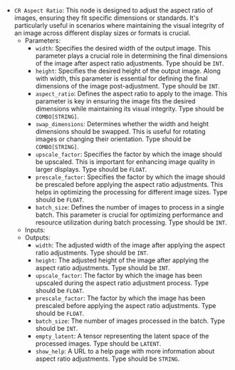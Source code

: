 - `CR Aspect Ratio`: This node is designed to adjust the aspect ratio of images, ensuring they fit specific dimensions or standards. It's particularly useful in scenarios where maintaining the visual integrity of an image across different display sizes or formats is crucial.
    - Parameters:
        - `width`: Specifies the desired width of the output image. This parameter plays a crucial role in determining the final dimensions of the image after aspect ratio adjustments. Type should be `INT`.
        - `height`: Specifies the desired height of the output image. Along with width, this parameter is essential for defining the final dimensions of the image post-adjustment. Type should be `INT`.
        - `aspect_ratio`: Defines the aspect ratio to apply to the image. This parameter is key in ensuring the image fits the desired dimensions while maintaining its visual integrity. Type should be `COMBO[STRING]`.
        - `swap_dimensions`: Determines whether the width and height dimensions should be swapped. This is useful for rotating images or changing their orientation. Type should be `COMBO[STRING]`.
        - `upscale_factor`: Specifies the factor by which the image should be upscaled. This is important for enhancing image quality in larger displays. Type should be `FLOAT`.
        - `prescale_factor`: Specifies the factor by which the image should be prescaled before applying the aspect ratio adjustments. This helps in optimizing the processing for different image sizes. Type should be `FLOAT`.
        - `batch_size`: Defines the number of images to process in a single batch. This parameter is crucial for optimizing performance and resource utilization during batch processing. Type should be `INT`.
    - Inputs:
    - Outputs:
        - `width`: The adjusted width of the image after applying the aspect ratio adjustments. Type should be `INT`.
        - `height`: The adjusted height of the image after applying the aspect ratio adjustments. Type should be `INT`.
        - `upscale_factor`: The factor by which the image has been upscaled during the aspect ratio adjustment process. Type should be `FLOAT`.
        - `prescale_factor`: The factor by which the image has been prescaled before applying the aspect ratio adjustments. Type should be `FLOAT`.
        - `batch_size`: The number of images processed in the batch. Type should be `INT`.
        - `empty_latent`: A tensor representing the latent space of the processed images. Type should be `LATENT`.
        - `show_help`: A URL to a help page with more information about aspect ratio adjustments. Type should be `STRING`.
